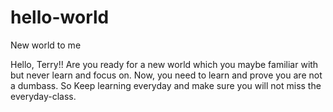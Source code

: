 # hello-world
New world to me

Hello, Terry!! Are you ready for a new world which you maybe familiar with but never learn and focus on.
Now, you need to learn and prove you are not a dumbass.
So Keep learning everyday and make sure you will not miss the everyday-class.
